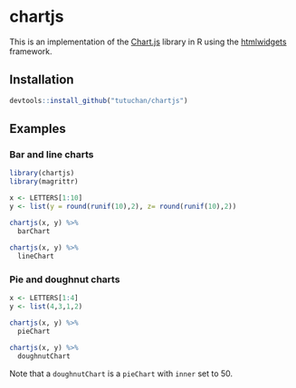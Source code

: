 # chartjs

This is an implementation of the [Chart.js](http://www.chartjs.org/) library in R using the [htmlwidgets](https://github.com/ramnathv/htmlwidgets) framework.

## Installation

```r
devtools::install_github("tutuchan/chartjs")
```

## Examples

### Bar and line charts

```r
library(chartjs)
library(magrittr)

x <- LETTERS[1:10]
y <- list(y = round(runif(10),2), z= round(runif(10),2))

chartjs(x, y) %>%
  barChart
  
chartjs(x, y) %>%
  lineChart
```

### Pie and doughnut charts

```r
x <- LETTERS[1:4]
y <- list(4,3,1,2)

chartjs(x, y) %>%
  pieChart

chartjs(x, y) %>%
  doughnutChart
```

Note that a `doughnutChart` is a `pieChart` with `inner` set to 50.